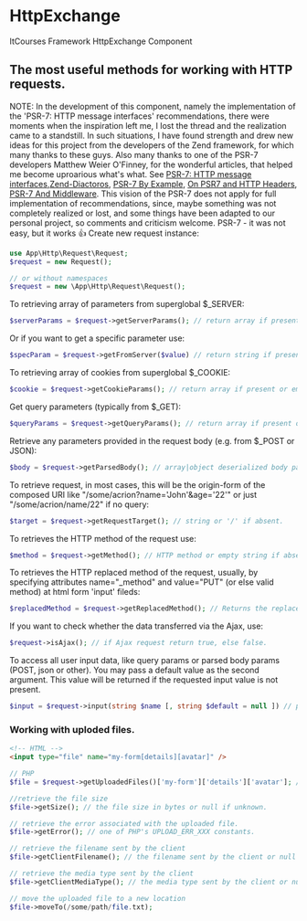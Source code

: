 # HttpExchange
ItCourses Framework HttpExchange Component
## The most useful methods for working with HTTP requests.
NOTE: In the development of this component, namely the implementation of the 'PSR-7: HTTP message interfaces' recommendations, there were moments when the inspiration left me, I lost the thread and the realization came to a standstill. In such situations, I have found strength and drew new ideas for this project from the developers of the Zend framework, for which many thanks to these guys. Also many thanks to one of the PSR-7 developers Matthew Weier O'Finney, for the wonderful articles, that helped me become uproarious what's what. See [PSR-7: HTTP message interfaces](http://www.php-fig.org/psr/psr-7/),[Zend-Diactoros](https://github.com/zendframework/zend-diactoros), [PSR-7 By Example](https://mwop.net/blog/2015-01-26-psr-7-by-example.html), [On PSR7 and HTTP Headers](https://mwop.net/blog/2015-07-28-on-psr7-headers.html), [PSR-7 And Middleware](http://weierophinney.github.io/2015-10-20-PSR-7-and-Middleware/#/). This vision of the PSR-7 does not apply for full implementation of recommendations, since, maybe something was not completely realized or lost, and some things have been adapted to our personal project, so сomments and criticism welcome. PSR-7 - it was not easy, but it works :+1:
Create new request instance:
```php
use App\Http\Request\Request;
$request = new Request();

// or without namespaces
$request = new \App\Http\Request\Request();
```
To retrieving array of parameters from superglobal $_SERVER:
```php
$serverParams = $request->getServerParams(); // return array if present or empty array 
```
Or if you want to get a specific parameter use:
```php
$specParam = $request->getFromServer($value) // return string if present or empty string
```
To retrieving array of cookies from superglobal $_COOKIE:
```php
$cookie = $request->getCookieParams(); // return array if present or empty array
```
Get query parameters (typically from $_GET):
```php 
$queryParams = $request->getQueryParams(); // return array if present or empty array
```
Retrieve any parameters provided in the request body (e.g. from $_POST or JSON):
```php
$body = $request->getParsedBody(); // array|object deserialized body parameters or null if absent.
```
To retrieve request, in most cases, this will be the origin-form of the composed URI like "/some/acrion?name='John'&age='22'" or just "/some/acrion/name/22" if no query:
```php
$target = $request->getRequestTarget(); // string or '/' if absent.
```
To retrieves the HTTP method of the request use:
```php
$method = $request->getMethod(); // HTTP method or empty string if absent.
```
To retrieves the HTTP replaced method of the request, usually, by specifying attributes name="_method" and value="PUT" (or else valid method) at html form 'input' fileds:
```php
$replacedMethod = $request->getReplacedMethod(); // Returns the replaced request method or empty string if absent.
```
If you want to check whether the data transferred via the Ajax, use:
```php
$request->isAjax(); // if Ajax request return true, else false.
```
To access all user input data, like query params or parsed body params (POST, json or other). You may pass a default value as the second argument. This value will be returned if the requested input value is not present.
```php
$input = $request->input(string $name [, string $default = null ]) // parameter, default parameter or empty string
```
### Working with uploded files.
```html
<!-- HTML -->
<input type="file" name="my-form[details][avatar]" />
```
```php
// PHP
$file = $request->getUploadedFiles()['my-form']['details']['avatar']; // array tree of UploadedFileInterface instances or empty array

//retrieve the file size
$file->getSize(); // the file size in bytes or null if unknown.

// retrieve the error associated with the uploaded file.
$file->getError(); // one of PHP's UPLOAD_ERR_XXX constants.

// retrieve the filename sent by the client
$file->getClientFilename(); // the filename sent by the client or null if none.

// retrieve the media type sent by the client
$file->getClientMediaType(); // the media type sent by the client or null if none.

// move the uploaded file to a new location
$file->moveTo(/some/path/file.txt);

```


